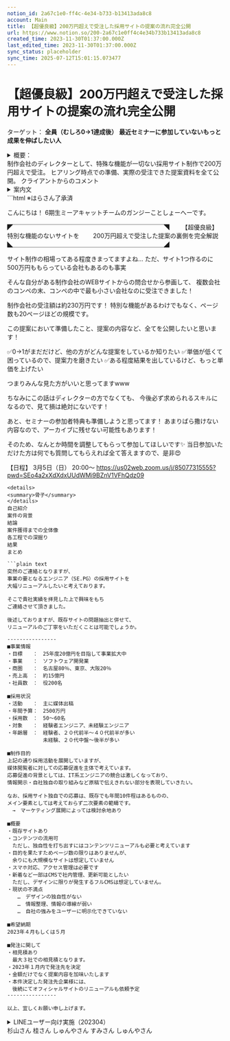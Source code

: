 ```yaml
---
notion_id: 2a67c1e0-ff4c-4e34-b733-b13413ada8c8
account: Main
title: 【超優良級】200万円超えで受注した採用サイトの提案の流れ完全公開
url: https://www.notion.so/200-2a67c1e0ff4c4e34b733b13413ada8c8
created_time: 2023-11-30T01:37:00.000Z
last_edited_time: 2023-11-30T01:37:00.000Z
sync_status: placeholder
sync_time: 2025-07-12T15:01:15.073477
---
```

# 【超優良級】200万円超えで受注した採用サイトの提案の流れ完全公開

ターゲット：
  **全員（むしろ0→1達成後）**
  **最近セミナーに参加していないもっと成果を伸ばしたい人**
<details>
<summary>概要：</summary>
</details>
  制作会社のディレクターとして、特殊な機能が一切ない採用サイト制作で200万円超えで受注。
  ヒアリング時点での準備、実際の受注できた提案資料を全て公開。
  クライアントからのコメント
<details>
<summary>案内文</summary>
</details>
  ```html
※はらさん了承済

こんにちは！
6期生ミーアキャットチームのガンジーことしょーへーです。

◤￣￣￣￣￣￣￣￣￣￣￣￣￣￣￣￣￣￣￣￣￣￣￣￣￣◥
　  　【超優良級】特別な機能のないサイトを
　　200万円超えで受注した提案の裏側を完全解説
◣＿＿＿＿＿＿＿＿＿＿＿＿＿＿＿＿＿＿＿＿＿＿＿＿＿◢

サイト制作の相場ってある程度きまってますよね...
ただ、サイト1つ作るのに500万円ももらっている会社もあるのも事実

そんな自分がある制作会社のWEBサイトからの問合せから参画して、
複数会社のコンペの末、コンペの中で最も小さい会社なのに受注できました！

制作会社の受注額は約230万円です！
特別な機能があるわけでもなく、ページ数も20ページほどの規模です。

この提案において準備したこと、提案の内容など、全てを公開したいと思います！

✅0→1がまだだけど、他の方がどんな提案をしているか知りたい
✅単価が低くて困っているので、提案力を磨きたい
✅ある程度結果を出しているけど、もっと単価を上げたい

つまりみんな見た方がいいと思ってますwww

ちなみにこの話はディレクターの方でなくても、
今後必ず求められるスキルになるので、見て損は絶対にないです！

あと、セミナーの参加者特典も準備しようと思ってます！
あまりばら撒けない内容なので、アーカイブに残せない可能性もあります！

そのため、なんとか時間を調整してもらって参加してほしいです✨
当日参加いただけた方は何でも質問してもらえれば全て答えますので、是非😍

【日程】
3月5日（日） 20:00〜
https://us02web.zoom.us/j/85077315555?pwd=SEo4a2xXdXdxUUdWMi9BZnV1VFhQdz09
  ```
<details>
<summary>骨子</summary>
</details>
  自己紹介
  案件の背景
  結論
  案件獲得までの全体像
  各工程での深掘り
  結果
  まとめ
  
  ```plain text
突然のご連絡となりますが、
事業の要となるエンジニア（SE.PG）の採用サイトを
大幅リニューアルしたいと考えております。

そこで貴社実績を拝見した上で興味をもち
ご連絡させて頂きました。

後述しておりますが、既存サイトの問題抽出と併せて、
リニューアルのご丁寧をいただくことは可能でしょうか。

----------------
■事業情報
・目標　　：　25年度20億円を目指して事業拡大中
・事業　　：　ソフトウェア開発業
・商圏　　：　名古屋80％、東京、大阪20％
・売上高　：　約15億円
・社員数　：　役200名

■採用状況
・活動　　：　主に媒体出稿
・年間予算：　2500万円
・採用数　：　50〜60名
・対象　　：　経験者エンジニア、未経験エンジニア
・年齢層　：　経験者、２０代前半～４０代前半が多い
　　　　　　　未経験、２０代中盤〜後半が多い

■制作目的
上記の通り採用活動を展開していますが、
媒体閲覧者に対しての応募促進を主体で考えています。
応募促進の背景としては、IT系エンジニアの競合は激しくなっており、
情報開示・自社独自の取り組みなど原稿で伝えきれない部分を表現していきたい。

なお、採用サイト独自での応募は、既存でも年間10件程はあるものの、
メイン要素としては考えておらず二次要素の範疇です。
　→　マーケティング展開によっては検討余地あり

■概要
・既存サイトあり
・コンテンツの流用可
　ただし、独自性を打ち出すにはコンテンツリニューアルも必要と考えています
・目的を果たすためページ数の限りはありませんが、
　余りにも大規模なサイトは想定していません
・スマホ対応、アクセス管理は必要です
・新着など一部はCMSで社内管理、更新可能としたい
　ただし、デザインに限りが発生するフルCMSは想定していません。
・現状の不満点
　　…　デザインの独自性がない
　　…　情報整理、情報の導線が弱い
　　…　自社の強みをユーザーに明示化できていない

■希望納期
2023年４月もしくは５月

■発注に関して
・相見積あり
　最大３社での相見積となります。
・2023年１月内で発注先を決定
・金額だけでなく提案内容を加味いたします
・本件決定した発注先企業様には、
　後続にてオフィシャルサイトのリニューアルも依頼予定
----------------

以上、宜しくお願い申し上げます。
  ```
<details>
<summary>LINEユーザー向け実施（202304）</summary>
</details>
  杉山さん
  桂さん
  しゅんやさん
  すみさん
  しゅんやさん
  